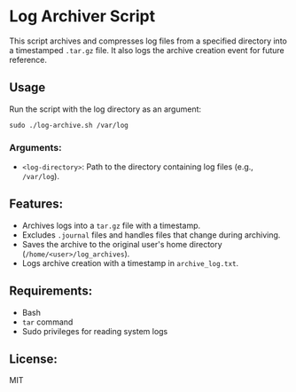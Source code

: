 # Log Archiver Script

This script archives and compresses log files from a specified directory into a timestamped `.tar.gz` file. It also logs the archive creation event for future reference.

## Usage

Run the script with the log directory as an argument:

    sudo ./log-archive.sh /var/log

### Arguments:
- `<log-directory>`: Path to the directory containing log files (e.g., `/var/log`).

## Features:
- Archives logs into a `tar.gz` file with a timestamp.
- Excludes `.journal` files and handles files that change during archiving.
- Saves the archive to the original user's home directory (`/home/<user>/log_archives`).
- Logs archive creation with a timestamp in `archive_log.txt`.

## Requirements:
- Bash
- `tar` command
- Sudo privileges for reading system logs

## License:
MIT
